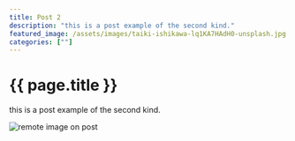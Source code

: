 ```yaml
---
title: Post 2
description: "this is a post example of the second kind."
featured_image: /assets/images/taiki-ishikawa-lq1KA7HAdH0-unsplash.jpg
categories: [""]
---
```


# {{ page.title }}

this is a post example of the second kind.

![remote image on post](https://source.unsplash.com/PdeP2ZxooVo)
